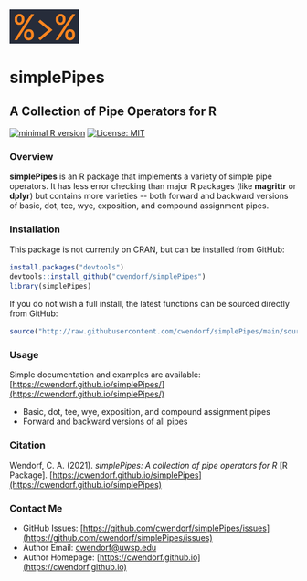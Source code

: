<a href="https://cwendorf.github.io/simplePipes">
<img src="logo.png" height="60px;" align="left;">
</a>

# simplePipes
## A Collection of Pipe Operators for R

[![minimal R version](https://img.shields.io/badge/R%3E%3D-3.5.0-6666ff.svg)](https://cran.r-project.org/)
[![License: MIT](https://img.shields.io/badge/License-MIT-blue.svg)](https://opensource.org/licenses/MIT)

### Overview

**simplePipes** is an R package that implements a variety of simple pipe operators. It has less error checking than major R packages (like **magrittr** or **dplyr**) but contains more varieties -- both forward and backward versions of basic, dot, tee, wye, exposition, and compound assignment pipes.

### Installation

This package is not currently on CRAN, but can be installed from GitHub:

``` r
install.packages("devtools")
devtools::install_github("cwendorf/simplePipes")
library(simplePipes)
```

If you do not wish a full install, the latest functions can be sourced directly from GitHub:

```r
source("http://raw.githubusercontent.com/cwendorf/simplePipes/main/source-simplePipes.R")
```

### Usage

Simple documentation and examples are available:  
[https://cwendorf.github.io/simplePipes/](https://cwendorf.github.io/simplePipes/)

- Basic, dot, tee, wye, exposition, and compound assignment pipes
- Forward and backward versions of all pipes

### Citation

Wendorf, C. A. (2021). _simplePipes: A collection of pipe operators for R_ [R Package]. [https://cwendorf.github.io/simplePipes](https://cwendorf.github.io/simplePipes)

### Contact Me

- GitHub Issues: [https://github.com/cwendorf/simplePipes/issues](https://github.com/cwendorf/simplePipes/issues) 
- Author Email: [cwendorf@uwsp.edu](mailto:cwendorf@uwsp.edu)
- Author Homepage: [https://cwendorf.github.io](https://cwendorf.github.io)
 
